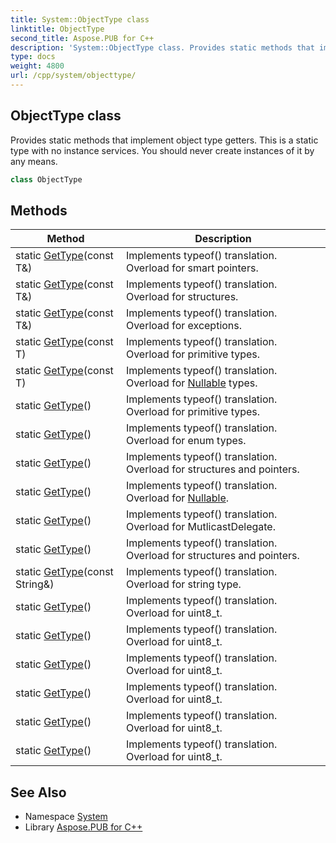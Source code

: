 ```yaml
---
title: System::ObjectType class
linktitle: ObjectType
second_title: Aspose.PUB for C++
description: 'System::ObjectType class. Provides static methods that implement object type getters. This is a static type with no instance services. You should never create instances of it by any means in C++.'
type: docs
weight: 4800
url: /cpp/system/objecttype/
---
```

## ObjectType class


Provides static methods that implement object type getters. This is a static type with no instance services. You should never create instances of it by any means.

```cpp
class ObjectType
```

## Methods

| Method | Description |
| --- | --- |
| static [GetType](./gettype/)(const T\&) | Implements typeof() translation. Overload for smart pointers. |
| static [GetType](./gettype/)(const T\&) | Implements typeof() translation. Overload for structures. |
| static [GetType](./gettype/)(const T\&) | Implements typeof() translation. Overload for exceptions. |
| static [GetType](./gettype/)(const T) | Implements typeof() translation. Overload for primitive types. |
| static [GetType](./gettype/)(const T) | Implements typeof() translation. Overload for [Nullable](../nullable/) types. |
| static [GetType](./gettype/)() | Implements typeof() translation. Overload for primitive types. |
| static [GetType](./gettype/)() | Implements typeof() translation. Overload for enum types. |
| static [GetType](./gettype/)() | Implements typeof() translation. Overload for structures and pointers. |
| static [GetType](./gettype/)() | Implements typeof() translation. Overload for [Nullable](../nullable/). |
| static [GetType](./gettype/)() | Implements typeof() translation. Overload for MutlicastDelegate. |
| static [GetType](./gettype/)() | Implements typeof() translation. Overload for structures and pointers. |
| static [GetType](./gettype/)(const String\&) | Implements typeof() translation. Overload for string type. |
| static [GetType](./gettype/)() | Implements typeof() translation. Overload for uint8_t. |
| static [GetType](./gettype/)() | Implements typeof() translation. Overload for uint8_t. |
| static [GetType](./gettype/)() | Implements typeof() translation. Overload for uint8_t. |
| static [GetType](./gettype/)() | Implements typeof() translation. Overload for uint8_t. |
| static [GetType](./gettype/)() | Implements typeof() translation. Overload for uint8_t. |
| static [GetType](./gettype/)() | Implements typeof() translation. Overload for uint8_t. |
## See Also

* Namespace [System](../)
* Library [Aspose.PUB for C++](../../)
